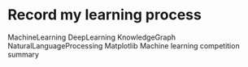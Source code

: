 # Record my learning process
MachineLearning
DeepLearning
KnowledgeGraph
NaturalLanguageProcessing
Matplotlib
Machine learning competition summary

